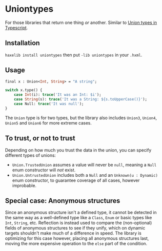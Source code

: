# Uniontypes

For those libraries that return one thing *or* another. Similar to [Union types in Typescript](https://www.typescriptlang.org/docs/handbook/unions-and-intersections.html).

## Installation

`haxelib install uniontypes` then put `-lib uniontypes` in your `.hxml`.

## Usage

```haxe
final x : Union<Int, String> = "A string";

switch x.type() {
    case Int(i): trace('It was an Int: $i');
    case String(s): trace('It was a String: ${s.toUpperCase()}');
    case Null: trace('It was null');
}
```

The `Union` type is for two types, but the library also includes `Union3`, `Union4`, `Union5` and `Union6` for more extreme cases.

## To trust, or not to trust

Depending on how much you trust the data in the union, you can specify different types of unions:

- `Union.TrustedUnion` assumes a value will never be `null`, meaning a `Null` enum constructor will *not* exist.
- `Union.UntrustedUnion` includes both a `Null` and an `Unknown(u : Dynamic)` enum constructor, to guarantee coverage of all cases, however improbable.

## Special case: Anonymous structures

Since an anonymous structure isn't a defined type, it cannot be detected in the same way as a well-defined type like a `Class`, `Enum` or basic types like `Int`, `String`, etc. Reflection is instead used to compare the (non-optional) fields of anonymous structures to see if they unify, which on dynamic targets shouldn't make much of a difference in speed. The library is optimizing for this case however, placing all anonymous structures last, moving the more expensive operation to the `else` part of the condition.
